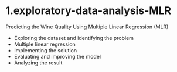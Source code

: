 # 1.exploratory-data-analysis-MLR

Predicting the Wine Quality Using Multiple Linear Regression (MLR)

- Exploring the dataset and identifying the problem
- Multiple linear regression
- Implementing the solution
- Evaluating and improving the model
- Analyzing the result
